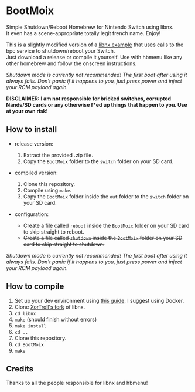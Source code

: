 # BootMoix

Simple Shutdown/Reboot Homebrew for Nintendo Switch using libnx.  
It even has a scene-appropriate totally legit french name. Enjoy!  
  
This is a slightly modified version of a [libnx example](https://github.com/switchbrew/switch-examples) that uses calls to the bpc service to shutdown/reboot your Switch.  
Just download a release or compile it yourself. Use with hbmenu like any other homebrew and follow the onscreen instructions.  
  
_Shutdown mode is currently not recommended! The first boot after using it always fails. Don't panic if it happens to you, just press power and inject your RCM payload again._
    
__DISCLAIMER: I am not responsible for bricked switches, corrupted Nands/SD cards or any otherwise f*ed up things that happen to you. Use at your own risk!__
  
## How to install

+ release version: 
  1. Extract the provided .zip file. 
  2. Copy the `BootMoix` folder to the `switch` folder on your SD card. 
  
+ compiled version:
  1. Clone this repository.
  2. Compile using `make`.
  3. Copy the `BootMoix` folder inside the `out` folder to the `switch` folder on your SD card.

+ configuration:
  + Create a file called `reboot` inside the `BootMoix` folder on your SD card to skip straight to reboot.
  + ~~Create a file called `shutdown` inside the `BootMoix` folder on your SD card to skip straight to shutdown.~~

_Shutdown mode is currently not recommended! The first boot after using it always fails. Don't panic if it happens to you, just press power and inject your RCM payload again._


## How to compile

1. Set up your dev environment using [this guide](http://switchbrew.org/index.php?title=Setting_up_Development_Environment). I suggest using Docker.
2. Clone [XorTroll's fork](https://github.com/XorTroll/libnx) of libnx.
3. `cd libnx`
4. `make` (should finish without errors)
5. `make install`
6. `cd ..`
7. Clone this repository.
8. `cd BootMoix`
9. `make`
  
## Credits

Thanks to all the people responsible for libnx and hbmenu!
